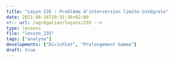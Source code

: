 ```yaml
---
title: "Leçon 235 : Problème d'interversion limite-intégrale"
date: 2021-08-16T19:31:36+02:00
<!-- url: /agrégation/leçons/235 -->
type: lessons
file: "lesson_235"
tags: ["analyse"]
developments: ["Dirichlet", "Prolongement Gamma"]
draft: true
---
```

